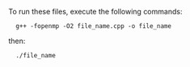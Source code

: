 To run these files, execute the following commands:

      g++ -fopenmp -O2 file_name.cpp -o file_name

then:

      ./file_name
